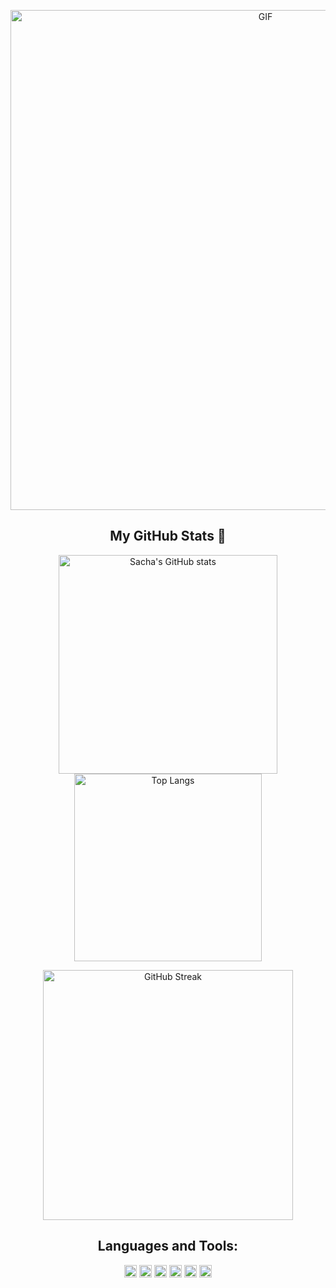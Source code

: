 <p align="center">
  <img src="https://i.pinimg.com/originals/d7/33/34/d733345e4f11231904e7634a04439e21.gif" alt="GIF" width="800"/>
</p>

<h2 align="center">My GitHub Stats 🔭</h2>

<p align="center">
  <a href="https://github.com/anuraghazra/github-readme-stats">
    <img src="https://github-readme-stats.vercel.app/api?username=SachaFernandezSoltane" alt="Sacha's GitHub stats" width="350"/>
  </a>
  <img src="https://github-readme-stats.vercel.app/api/top-langs/?username=SachaFernandezSoltane&layout=compact" alt="Top Langs" width="300"/>
</p>

<p align="center">
  <a href="https://git.io/streak-stats">
    <img src="https://streak-stats.demolab.com?user=SachaFernandezSoltane&theme=dark" alt="GitHub Streak" width="400"/>
  </a>
</p>

<h2 align="center">Languages and Tools:</h2>

<p align="center">
  <img src="https://cdn.jsdelivr.net/gh/devicons/devicon/icons/java/java-original.svg" alt="Java" width="20" height="20"/>
  <img src="https://cdn.jsdelivr.net/gh/devicons/devicon/icons/flutter/flutter-original.svg" alt="Flutter" width="20" height="20"/>
  <img src="https://cdn.jsdelivr.net/gh/devicons/devicon/icons/html5/html5-original.svg" alt="HTML" width="20" height="20"/>
  <img src="https://cdn.jsdelivr.net/gh/devicons/devicon/icons/css3/css3-original.svg" alt="CSS" width="20" height="20"/>
  <img src="https://cdn.jsdelivr.net/gh/devicons/devicon/icons/javascript/javascript-original.svg" alt="JavaScript" width="20" height="20"/>
  <img src="https://cdn.jsdelivr.net/gh/devicons/devicon/icons/python/python-original.svg" alt="Python" width="20" height="20"/>
</p>
